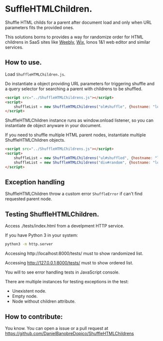 # SuffleHTMLChildren.
Shuffle HTML childs for a parent after document load and only when URL parameters fits the provided ones.

This solutions borns to provides a way for randomize order for HTML childrens in SaaS sites like [Weebly](https://www.weebly.com/), [Wix](https://wix.com), Ionos 1&1 web editor and similar services.

## How to use.
Load ```ShuffleHTMLChildren.js```.

Do instantiate a object providing URL parameters for triggering shuffle and a query selector for searching a parent with childrens to be shuffled.
```html
<script src="../ShuffleHTMLChildrens.js"></script>
<script>
    shuffleList = new ShuffleHTMLChildrens("ol#shuffle", {hostname: "localhost"});
</script>
```
ShuffleHTMLChildren instance runs as window.onload listener, so you can instantiate de object anyware in your document.

If you need to shuffle multiple HTML parent nodes, instantiate multiple ShuffleHTMLChildren objects.
```html
<script src="../ShuffleHTMLChildrens.js"></script>
<script>
    shuffleList = new ShuffleHTMLChildrens("ul#shuffled", {hostname: "localhost"});
    shuffleList = new ShuffleHTMLChildrens("div#random", {hostname: "localhost", pathname: "/index.html", hash: "#shuffleElements"});
</script>
```

## Exception handling
ShuffleHTMLChildren throw a custom error ```ShuffleError``` if can't find requested parent node.

## Testing ShuffleHTMLChildren.

Access ./tests/index.html from a develpment HTTP service.

If you have Python 3 in your system:

```bash
python3 -m http.server
```

Accessing http://localhost:8000/tests/ must to show randomized list.

Accessing http://127.0.0.1:8000/tests/ must to show ordered list.

You will to see error handling tests in JavaScript console.

There are multiple instances for testing exceptions in the test:
* Unexistent node.
* Empty node.
* Node without children attribute.

## How to contribute:
You know. You can open a issue or a pull request at https://github.com/DanielBanobreDopico/ShuffleHTMLChildrens